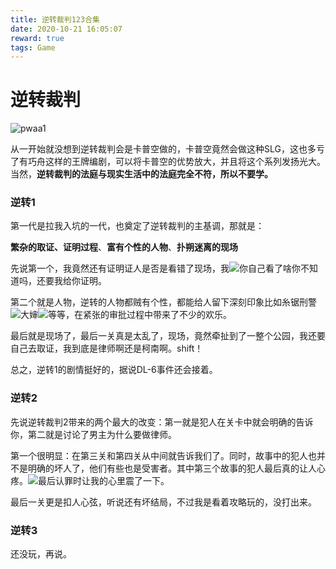 ```yaml
---
title: 逆转裁判123合集
date: 2020-10-21 16:05:07
reward: true
tags: Game
---
```


# 逆转裁判

![pwaa1](\blogimages\pwaa1.jpg)

  从一开始就没想到逆转裁判会是卡普空做的，卡普空竟然会做这种SLG，这也多亏了有巧舟这样的王牌编剧，可以将卡普空的优势放大，并且将这个系列发扬光大。当然，**逆转裁判的法庭与现实生活中的法庭完全不符，所以不要学。**

  ### 逆转1

第一代是拉我入坑的一代，也奠定了逆转裁判的主基调，那就是：

**繁杂的取证、证明过程**、**富有个性的人物**、**扑朔迷离的现场**

先说第一个，我竟然还有证明证人是否是看错了现场，我![](\blogimages\emotion.jpg)你自己看了啥你不知道吗，还要我给你证明。

第二个就是人物，逆转的人物都贼有个性，都能给人留下深刻印象比如糸锯刑警![](\blogimages\pwaa2.PNG)大婶![](\blogimages\pwaa3.PNG)等等，在紧张的审批过程中带来了不少的欢乐。

最后就是现场了，最后一关真是太乱了，现场，竟然牵扯到了一整个公园，我还要自己去取证，我到底是律师啊还是柯南啊。shift！

总之，逆转1的剧情挺好的，据说DL-6事件还会接着。

### 逆转2

先说逆转裁判2带来的两个最大的改变：第一就是犯人在关卡中就会明确的告诉你，第二就是讨论了男主为什么要做律师。

第一个很明显：在第三关和第四关从中间就告诉我们了。同时，故事中的犯人也并不是明确的坏人了，他们有些也是受害者。其中第三个故事的犯人最后真的让人心疼。![](\blogimages\pwaa4.PNG)最后认罪时让我的心里震了一下。

最后一关更是扣人心弦，听说还有坏结局，不过我是看着攻略玩的，没打出来。

### 逆转3

还没玩，再说。